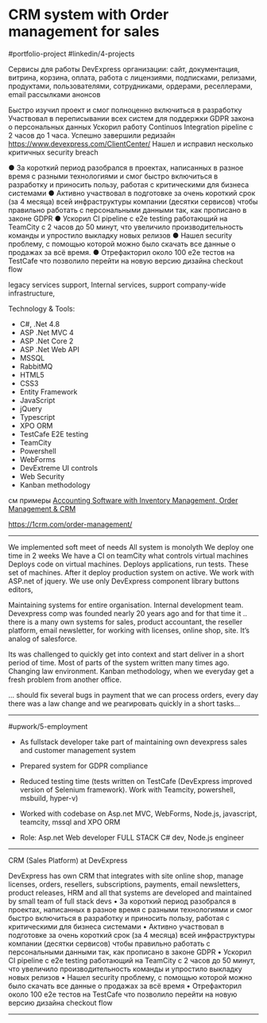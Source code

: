 # CRM system with Order management for sales
#portfolio-project
#linkedin/4-projects

Сервисы для работы DevExpress организации: сайт, документация, витрина, корзина, оплата, работа с лицензиями, подписками, релизами, продуктами, пользователями, сотрудниками, ордерами, реселлерами, email рассылками анонсов

Быстро изучил проект и смог полноценно включиться в разработку
Участвовал в переписывании всех систем для поддержки GDPR закона о персональных данных
Ускорил работу Continuos Integration pipeline с 2 часов до 1 часа. 
Успешно завершили редизайн https://www.devexpress.com/ClientCenter/
Нашел и исправил несколько критичных security breach


● За короткий период разобрался в проектах, написанных в разное время с разными технологиями и смог быстро включиться в разработку и приносить пользу, работая с критическими для бизнеса системами
● Активно участвовал в подготовке за очень короткий срок (за 4 месяца) всей инфраструктуры компании (десятки сервисов) чтобы правильно работать с персональными данными так, как прописано в законе GDPR 
● Ускорил CI pipeline с e2e testing работающий на TeamCity с 2 часов до 50 минут, что увеличило производительность команды и упростило выкладку новых релизов
● Нашел security проблему, с помощью которой можно было скачать все данные о продажах за всё время.
● Отрефакторил около 100 e2e тестов на TestCafe что позволило перейти на новую версию дизайна checkout flow

legacy services support, Internal services, support company-wide infrastructure, 

Technology & Tools: 
* C#, .Net 4.8
* ASP .Net MVC 4
* ASP .Net Core 2
* ASP .Net Web API
* MSSQL
* RabbitMQ
* HTML5
* CSS3
* Entity Framework
* JavaScript
* jQuery
* Typescript
* XPO ORM
* TestCafe E2E testing
* TeamCity
* Powershell
* WebForms
* DevExtreme UI controls
* Web Security
* Kanban methodology


см примеры
[Accounting Software with Inventory Management, Order Management & CRM](https://www.salesorder.com/accounting-software-for-distribution-and-ecommerce-business/)

https://1crm.com/order-management/

-------

We implemented soft meet of needs
All system is monolyth
We deploy one time in 2 weeks
We have a CI on teamCity what controls virtual machines
Deploys code on virtual machines.
Deploys applications, run tests.
These set of machines.
After it deploy production system on active.
We work with ASP.net of jquery.
We use only DevExpress component library
buttons editors,

Maintaining systems for entire organisation. Internal development team. Devexpress comp was founded nearly 20 years ago and for that time it .. there is a many own systems for sales, product accountant, the reseller platform, email newsletter, for working with licenses, online shop, site. It’s analog of salesforce.

Its was challenged to quickly get into context and start deliver in a short period of time. Most of parts of the system written many times ago. 
Changing law environment. 
Kanban methodology, when we everyday get a fresh problem from another office.

... should fix several bugs in payment that we can process orders, every day there was a law change and we реагировать quickly in a short tasks...

-------

#upwork/5-employment

- As fullstack developer take part of maintaining own devexpress sales and customer management system
- Prepared system for GDPR compliance
- Reduced testing time (tests written on TestCafe (DevExpress improved version of Selenium framework). Work with Teamcity, powershell, msbuild, hyper-v)
- Worked with codebase on Asp.net MVC, WebForms, Node.js, javascript, teamcity, mssql and XPO ORM

- Role: Asp.net Web developer  FULL STACK C# dev, Node.js engineer

-------------------------

CRM (Sales Platform) at DevExpress

DevExpress has own CRM that integrates with site online shop, manage licenses, orders, resellers, subscriptions, payments, email newsletters, product releases, HRM and all that systems are developed and maintained by small team of full stack devs
• За короткий период разобрался в проектах, написанных в разное время с разными технологиями и смог быстро включиться в разработку и приносить пользу, работая с критическими для бизнеса системами
• Активно участвовал в подготовке за очень короткий срок (за 4 месяца) всей инфраструктуры компании (десятки сервисов) чтобы правильно работать с персональными данными так, как прописано в законе GDPR
• Ускорил CI pipeline с e2e testing работающий на TeamCity с 2 часов до 50 минут, что увеличило производительность команды и упростило выкладку новых релизов
• Нашел security проблему, с помощью которой можно было скачать все данные о продажах за всё время
• Отрефакторил около 100 e2e тестов на TestCafe что позволило перейти на новую версию дизайна checkout flow

-------------------------